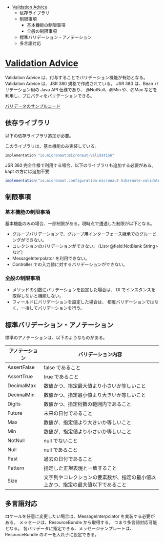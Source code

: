 <!-- toc -->
- [Validation Advice](https://docs.micronaut.io/latest/guide/index.html#validation)
  - 依存ライブラリ
  - 制限事項
    - 基本機能の制限事項
    - 全般の制限事項
  - 標準バリデーション・アノテーション
  - 多言語対応

# [Validation Advice](https://docs.micronaut.io/latest/guide/index.html#validation)
Validation Advice は、付与することでバリデーション機能が有効となる。
Validation Advice は、JSR 380 規格で作成されている。
JSR 380 は、Bean バリデーション用の Java API 仕様であり、
@NotNull、@Min や、@Max などを利用し、プロパティをバリデーションできる。

[バリデータのサンプルコード](../../src/main/kotlin/micronaut/kotlin/coroutine/sample/CustomValidatorController.kt)

## 依存ライブラリ
以下の依存ライブラリ追加が必要。

このライブラリは、基本機能のみ実装している。
```groovy
implementation "io.micronaut:micronaut-validation"
```

JSR 380 完全仕様で利用する場合、以下のライブラリも追加する必要がある。
kapt の方には追加不要
```groovy
implementation("io.micronaut.configuration:micronaut-hibernate-validator")
```

## 制限事項

### 基本機能の制限事項
基本機能のみの場合、一部制限がある。現時点で遭遇した制限が以下となる。

- グループバリデーションで、グループ用インターフェース継承でのグルーピングができない。
- コレクションのバリデーションができない。（List<@field:NotBlank String> など）
- MessageInterpolator を利用できない。
- Controller での入力値に対するバリデーションができない。

### 全般の制限事項
- メソッドの引数にバリデーションを設定した場合は、
  DI でインスタンスを取得しないと機能しない。
- フィールドにバリデーションを設定した場合は、
  都度バリデーションではなく、一括してバリデーションを行う。

## 標準バリデーション・アノテーション
標準のアノテーションは、以下のようなものがある。

| アノテーション | バリデーション内容 |
| --- | --- |
| AssertFalse | false であること |
| AssertTrue | true であること |
| DecimalMax | 数値かつ、指定最大値より小さいか等しいこと |
| DecimalMin | 数値かつ、指定最小値より大きいか等しいこと |
| Digits | 数値かつ、指定桁数の範囲内であること |
| Future | 未来の日付であること |
| Max | 数値が、指定値より大きいか等しいこと |
| Min | 数値が、指定値より小さいか等しいこと |
| NotNull | null でないこと |
| Null | null であること |
| Past | 過去の日付であること |
| Pattern | 指定した正規表現と一致すること |
| Size | 文字列やコレクションの要素数が、指定の最小値以上かつ、指定の最大値以下であること |

## 多言語対応
ロケールを任意に変更したい場合は、MessageInterpolator を実装する必要がある。
メッセージは、ResourceBundle から取得する。
つまり多言語対応可能となる。
各バリデータに指定できる、メッセージテンプレートは、
ResourceBundle のキーを入れ子に設定できる。
